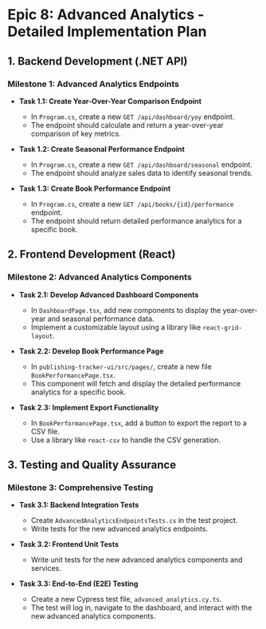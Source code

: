 # Epic 8: Advanced Analytics - Detailed Implementation Plan

## 1. Backend Development (.NET API)

### Milestone 1: Advanced Analytics Endpoints

- **Task 1.1: Create Year-Over-Year Comparison Endpoint**
  - In `Program.cs`, create a new `GET /api/dashboard/yoy` endpoint.
  - The endpoint should calculate and return a year-over-year comparison of key metrics.

- **Task 1.2: Create Seasonal Performance Endpoint**
  - In `Program.cs`, create a new `GET /api/dashboard/seasonal` endpoint.
  - The endpoint should analyze sales data to identify seasonal trends.

- **Task 1.3: Create Book Performance Endpoint**
  - In `Program.cs`, create a new `GET /api/books/{id}/performance` endpoint.
  - The endpoint should return detailed performance analytics for a specific book.

## 2. Frontend Development (React)

### Milestone 2: Advanced Analytics Components

- **Task 2.1: Develop Advanced Dashboard Components**
  - In `DashboardPage.tsx`, add new components to display the year-over-year and seasonal performance data.
  - Implement a customizable layout using a library like `react-grid-layout`.

- **Task 2.2: Develop Book Performance Page**
  - In `publishing-tracker-ui/src/pages/`, create a new file `BookPerformancePage.tsx`.
  - This component will fetch and display the detailed performance analytics for a specific book.

- **Task 2.3: Implement Export Functionality**
  - In `BookPerformancePage.tsx`, add a button to export the report to a CSV file.
  - Use a library like `react-csv` to handle the CSV generation.

## 3. Testing and Quality Assurance

### Milestone 3: Comprehensive Testing

- **Task 3.1: Backend Integration Tests**
  - Create `AdvancedAnalyticsEndpointsTests.cs` in the test project.
  - Write tests for the new advanced analytics endpoints.

- **Task 3.2: Frontend Unit Tests**
  - Write unit tests for the new advanced analytics components and services.

- **Task 3.3: End-to-End (E2E) Testing**
  - Create a new Cypress test file, `advanced_analytics.cy.ts`.
  - The test will log in, navigate to the dashboard, and interact with the new advanced analytics components.